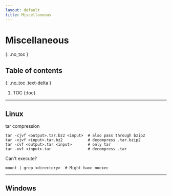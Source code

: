 ```yaml
---
layout: default
title: Miscellaneous
---
```


# Miscellaneous
{: .no_toc }

## Table of contents
{: .no_toc .text-delta }

1. TOC
{:toc}

---

## Linux
tar compression
```shell
tar -cjvf <output>.tar.bz2 <input>  # also pass through bzip2
tar -xjvf <input>.tar.bz2           # decompress .tar.bzip2
tar -cvf <output>.tar <input>       # only tar
tar -xvf <input>.tar                # decompress .tar
```

Can't execute?
```shell
mount | grep <directory>  # Might have noexec
```

---

## Windows
